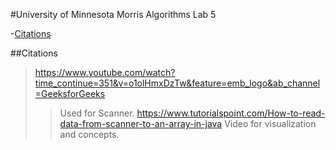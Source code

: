 #University of Minnesota Morris Algorithms Lab 5

-[Citations](#citations)

##Citations
>https://www.youtube.com/watch?time_continue=351&v=o1olHmxDzTw&feature=emb_logo&ab_channel=GeeksforGeeks
>>Used for Scanner.
>https://www.tutorialspoint.com/How-to-read-data-from-scanner-to-an-array-in-java
>>Video for visualization and concepts.